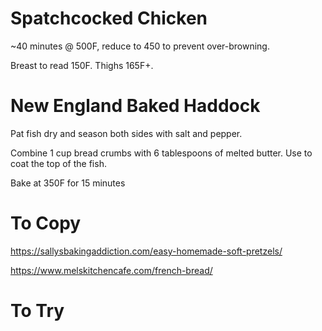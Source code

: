 # Spatchcocked Chicken
~40 minutes @ 500F, reduce to 450 to prevent over-browning.

Breast to read 150F. Thighs 165F+.

# New England Baked Haddock
Pat fish dry and season both sides with salt and pepper.

Combine 1 cup bread crumbs with 6 tablespoons of melted butter. Use to coat the top of the fish.

Bake at 350F for 15 minutes

# To Copy
https://sallysbakingaddiction.com/easy-homemade-soft-pretzels/

https://www.melskitchencafe.com/french-bread/

# To Try

